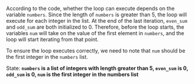 According to the code, whether the loop can execute depends on the variable `numbers`. Since the length of `numbers` is greater than 5, the loop will execute for each integer in the list. At the end of the last iteration, `even_sum` and `odd_sum` are both initialized to 0. Therefore, before the loop starts, the variables `num` will take on the value of the first element in `numbers`, and the loop will start iterating from that point.

To ensure the loop executes correctly, we need to note that `num` should be the first integer in the `numbers` list. 

State: **`numbers` is a list of integers with length greater than 5, `even_sum` is 0, `odd_sum` is 0, `num` is the first integer in the numbers list**